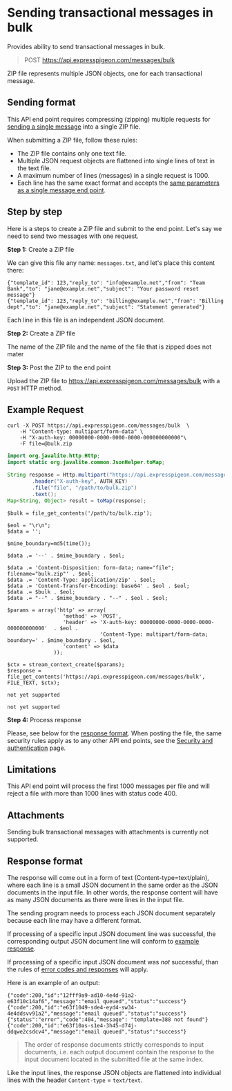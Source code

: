 
# Sending transactional messages in bulk

Provides ability to send transactional messages in bulk.

> POST https://api.expresspigeon.com/messages/bulk

ZIP file represents multiple JSON objects, one for each transactional message. 

## Sending format

This API end point requires compressing (zipping) multiple requests for [sending a single message](transactional-send) 
into a single ZIP file.
 
When submitting a ZIP file, follow these rules: 

* The ZIP file contains only one text file.   
* Multiple JSON request objects are flattened into single lines of text in the text file. 
* A maximum number of lines (messages) in a single request is 1000.
* Each line has the same exact format and accepts the [same parameters as a single message end point](transactional-send#request-parameters).
  
## Step by step

Here is a steps to create a ZIP file and submit to the end point. Let's say we need to send two messages with one request.

**Step 1:** Create a ZIP file

We can give this file any name: `messages.txt`, and let's place this content there: 

```
{"template_id": 123,"reply_to": "info@example.net","from": "Team Bank","to": "jane@example.net","subject": "Your password reset message"}
{"template_id": 123,"reply_to": "billing@example.net","from": "Billing dept","to": "jane@example.net","subject": "Statement generated"}
```

Each line in this file is an independent JSON document. 

**Step 2:** Create a ZIP file

The name of the ZIP file and the name of the file that is zipped does not mater

 
**Step 3:** Post the ZIP to the end point
 
Upload the ZIP file to  https://api.expresspigeon.com/messages/bulk with a `POST` HTTP method.

## Example Request

<div class="tab-content">

<div role="tabpanel" data-language="curl" class="tab-pane active">

~~~~ {.prettyprint .numberLines}
curl -X POST https://api.expresspigeon.com/messages/bulk  \
    -H "Content-type: multipart/form-data" \
    -H "X-auth-key: 00000000-0000-0000-0000-000000000000"\
    -F file=@bulk.zip
~~~~

</div>

<div role="tabpanel" data-language="java" class="tab-pane">

~~~~ {.java .numberLines}
import org.javalite.http.Http;
import static org.javalite.common.JsonHelper.toMap;

String response = Http.multipart("https://api.expresspigeon.com/messages/bulk")
        .header("X-auth-key", AUTH_KEY)
        .file("file", "/path/to/bulk.zip")
        .text();
Map<String, Object> result = toMap(response);
~~~~

</div>

<div role="tabpanel" data-language="php" class="tab-pane">

~~~~ {.php .numberLines}
$bulk = file_get_contents('/path/to/bulk.zip');

$eol = "\r\n";
$data = '';

$mime_boundary=md5(time());

$data .= '--' . $mime_boundary . $eol;

$data .= 'Content-Disposition: form-data; name="file"; filename="bulk.zip"' . $eol;
$data .= 'Content-Type: application/zip' . $eol;
$data .= 'Content-Transfer-Encoding: base64' . $eol . $eol;
$data .= $bulk . $eol;
$data .= "--" . $mime_boundary . "--" . $eol . $eol;

$params = array('http' => array(
                  'method' => 'POST',
                  'header' => 'X-auth-key: 00000000-0000-0000-0000-000000000000'  . $eol .
                              'Content-Type: multipart/form-data; boundary=' . $mime_boundary . $eol,
                  'content' => $data
               ));

$ctx = stream_context_create($params);
$response = file_get_contents('https://api.expresspigeon.com/messages/bulk', FILE_TEXT, $ctx);
~~~~

</div>

<div role="tabpanel" data-language="ruby" class="tab-pane">

~~~~ {.ruby .numberLines}
not yet supported
~~~~

</div>

<div role="tabpanel" data-language="python" class="tab-pane">

~~~~ {.python .numberLines}
not yet supported
~~~~

</div>

</div>

**Step 4:** Process response

Please, see below for the [response format](#response-format). When posting the file, the same security rules apply as to any other API end points, 
 see the [Security and authentication](security-and-authentication) page.
 
 

## Limitations

This API end point will process the first 1000 messages per file and will reject a file with more than 1000 lines with status code 400. 

## Attachments

Sending bulk transactional messages with attachments is currently not supported.

## Response format

The response will come out in a form of text (Content-type=text/plain), where each line is a
small JSON document in the same order as the JSON documents in the input file. In other words, the response content will have as many JSON 
documents as there were lines in the input file. 

The sending program needs to process each JSON document separately because each line may have a different format. 

If processing of a specific input JSON document line was successful, the corresponding output JSON document line will conform to 
[example response](transactional-send#example-response). 

If processing of a specific input JSON document was _not_ successful, than the rules of [error codes and responses](error-codes-responses) will apply. 


Here is an example of an output: 


```
{"code":200,"id":"12fff9a9-ad10-4e4d-91a2-e63f10c14af6","message":"email queued","status":"success"}
{"code":200,"id":"e63f1049-sde4-eyd4-sw34-4e4ddsvv91a2","message":"email queued","status":"success"}
{"status":"error","code":404,"message": "template=388 not found"}
{"code":200,"id":"e63f10as-s1e4-3h45-d74j-ddqwe2csdcv4","message":"email queued","status":"success"}

```


> The order of response documents strictly corresponds to input documents, i.e. each output document contain the response to the input document 
located in the submitted file at the same index. 


Like the input lines, the response JSON objects are flattened into individual lines with the header `Content-type` = `text/text`. 